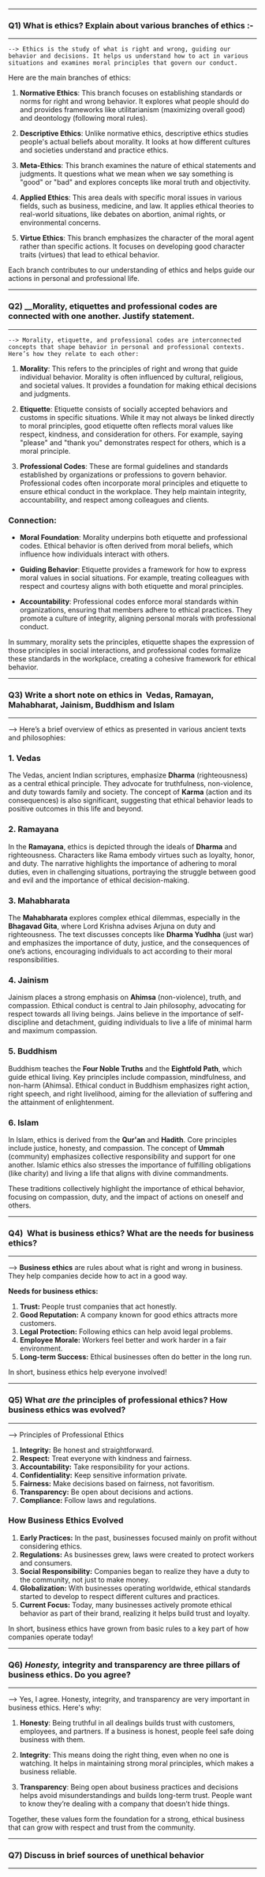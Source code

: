 
---
### Q1) What is ethics? Explain about various branches of ethics :-

---
	--> Ethics is the study of what is right and wrong, guiding our behavior and decisions. It helps us understand how to act in various situations and examines moral principles that govern our conduct.

Here are the main branches of ethics:

1. **Normative Ethics**: This branch focuses on establishing standards or norms for right and wrong behavior. It explores what people should do and provides frameworks like utilitarianism (maximizing overall good) and deontology (following moral rules).

2. **Descriptive Ethics**: Unlike normative ethics, descriptive ethics studies people's actual beliefs about morality. It looks at how different cultures and societies understand and practice ethics.

3. **Meta-Ethics**: This branch examines the nature of ethical statements and judgments. It questions what we mean when we say something is "good" or "bad" and explores concepts like moral truth and objectivity.

4. **Applied Ethics**: This area deals with specific moral issues in various fields, such as business, medicine, and law. It applies ethical theories to real-world situations, like debates on abortion, animal rights, or environmental concerns.

5. **Virtue Ethics**: This branch emphasizes the character of the moral agent rather than specific actions. It focuses on developing good character traits (virtues) that lead to ethical behavior.

Each branch contributes to our understanding of ethics and helps guide our actions in personal and professional life.


---
### Q2) __Morality, etiquettes and professional codes are connected with one another. Justify statement. 

---
	--> Morality, etiquette, and professional codes are interconnected concepts that shape behavior in personal and professional contexts. Here’s how they relate to each other:

1. **Morality**: This refers to the principles of right and wrong that guide individual behavior. Morality is often influenced by cultural, religious, and societal values. It provides a foundation for making ethical decisions and judgments.

2. **Etiquette**: Etiquette consists of socially accepted behaviors and customs in specific situations. While it may not always be linked directly to moral principles, good etiquette often reflects moral values like respect, kindness, and consideration for others. For example, saying "please" and "thank you" demonstrates respect for others, which is a moral principle.

3. **Professional Codes**: These are formal guidelines and standards established by organizations or professions to govern behavior. Professional codes often incorporate moral principles and etiquette to ensure ethical conduct in the workplace. They help maintain integrity, accountability, and respect among colleagues and clients.

### Connection:

- **Moral Foundation**: Morality underpins both etiquette and professional codes. Ethical behavior is often derived from moral beliefs, which influence how individuals interact with others.
  
- **Guiding Behavior**: Etiquette provides a framework for how to express moral values in social situations. For example, treating colleagues with respect and courtesy aligns with both etiquette and moral principles.

- **Accountability**: Professional codes enforce moral standards within organizations, ensuring that members adhere to ethical practices. They promote a culture of integrity, aligning personal morals with professional conduct.

In summary, morality sets the principles, etiquette shapes the expression of those principles in social interactions, and professional codes formalize these standards in the workplace, creating a cohesive framework for ethical behavior.

---
### Q3) Write a short note on ethics in  Vedas, Ramayan, Mahabharat, Jainism, Buddhism and Islam


---
--> Here’s a brief overview of ethics as presented in various ancient texts and philosophies:

### 1. **Vedas**
The Vedas, ancient Indian scriptures, emphasize **Dharma** (righteousness) as a central ethical principle. They advocate for truthfulness, non-violence, and duty towards family and society. The concept of **Karma** (action and its consequences) is also significant, suggesting that ethical behavior leads to positive outcomes in this life and beyond.

### 2. **Ramayana**
In the **Ramayana**, ethics is depicted through the ideals of **Dharma** and righteousness. Characters like Rama embody virtues such as loyalty, honor, and duty. The narrative highlights the importance of adhering to moral duties, even in challenging situations, portraying the struggle between good and evil and the importance of ethical decision-making.

### 3. **Mahabharata**
The **Mahabharata** explores complex ethical dilemmas, especially in the **Bhagavad Gita**, where Lord Krishna advises Arjuna on duty and righteousness. The text discusses concepts like **Dharma Yudhha** (just war) and emphasizes the importance of duty, justice, and the consequences of one’s actions, encouraging individuals to act according to their moral responsibilities.

### 4. **Jainism**
Jainism places a strong emphasis on **Ahimsa** (non-violence), truth, and compassion. Ethical conduct is central to Jain philosophy, advocating for respect towards all living beings. Jains believe in the importance of self-discipline and detachment, guiding individuals to live a life of minimal harm and maximum compassion.

### 5. **Buddhism**
Buddhism teaches the **Four Noble Truths** and the **Eightfold Path**, which guide ethical living. Key principles include compassion, mindfulness, and non-harm (Ahimsa). Ethical conduct in Buddhism emphasizes right action, right speech, and right livelihood, aiming for the alleviation of suffering and the attainment of enlightenment.

### 6. **Islam**
In Islam, ethics is derived from the **Qur'an** and **Hadith**. Core principles include justice, honesty, and compassion. The concept of **Ummah** (community) emphasizes collective responsibility and support for one another. Islamic ethics also stresses the importance of fulfilling obligations (like charity) and living a life that aligns with divine commandments.

These traditions collectively highlight the importance of ethical behavior, focusing on compassion, duty, and the impact of actions on oneself and others.


---
### Q4)  What is business ethics? What are the needs for business ethics?

---

--> **Business ethics** are rules about what is right and wrong in business. They help companies decide how to act in a good way.

**Needs for business ethics:**

1. **Trust:** People trust companies that act honestly.
2. **Good Reputation:** A company known for good ethics attracts more customers.
3. **Legal Protection:** Following ethics can help avoid legal problems.
4. **Employee Morale:** Workers feel better and work harder in a fair environment.
5. **Long-term Success:** Ethical businesses often do better in the long run. 

In short, business ethics help everyone involved!

---
### Q5) What _are the_ principles of professional ethics? How business ethics was evolved?

---
--> Principles of Professional Ethics

1. **Integrity:** Be honest and straightforward.
2. **Respect:** Treat everyone with kindness and fairness.
3. **Accountability:** Take responsibility for your actions.
4. **Confidentiality:** Keep sensitive information private.
5. **Fairness:** Make decisions based on fairness, not favoritism.
6. **Transparency:** Be open about decisions and actions.
7. **Compliance:** Follow laws and regulations.

### How Business Ethics Evolved

1. **Early Practices:** In the past, businesses focused mainly on profit without considering ethics.
2. **Regulations:** As businesses grew, laws were created to protect workers and consumers.
3. **Social Responsibility:** Companies began to realize they have a duty to the community, not just to make money.
4. **Globalization:** With businesses operating worldwide, ethical standards started to develop to respect different cultures and practices.
5. **Current Focus:** Today, many businesses actively promote ethical behavior as part of their brand, realizing it helps build trust and loyalty.

In short, business ethics have grown from basic rules to a key part of how companies operate today!

---
### Q6) _Honesty,_ integrity and transparency are three pillars of business ethics. Do you agree?

---

--> Yes, I agree. Honesty, integrity, and transparency are very important in business ethics. Here's why:

1. **Honesty**: Being truthful in all dealings builds trust with customers, employees, and partners. If a business is honest, people feel safe doing business with them.

2. **Integrity**: This means doing the right thing, even when no one is watching. It helps in maintaining strong moral principles, which makes a business reliable.

3. **Transparency**: Being open about business practices and decisions helps avoid misunderstandings and builds long-term trust. People want to know they’re dealing with a company that doesn’t hide things.

Together, these values form the foundation for a strong, ethical business that can grow with respect and trust from the community.

---
### Q7) Discuss in brief sources of unethical behavior

---

